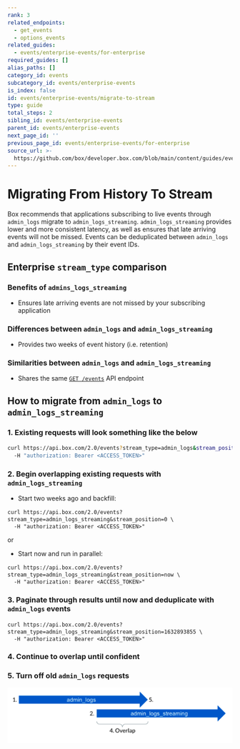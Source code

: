 ```yaml
---
rank: 3
related_endpoints:
  - get_events
  - options_events
related_guides:
  - events/enterprise-events/for-enterprise
required_guides: []
alias_paths: []
category_id: events
subcategory_id: events/enterprise-events
is_index: false
id: events/enterprise-events/migrate-to-stream
type: guide
total_steps: 2
sibling_id: events/enterprise-events
parent_id: events/enterprise-events
next_page_id: ''
previous_page_id: events/enterprise-events/for-enterprise
source_url: >-
  https://github.com/box/developer.box.com/blob/main/content/guides/events/enterprise-events/migrate-to-stream.md
---
```

# Migrating From History To Stream

Box recommends that applications subscribing to live events through
`admin_logs` migrate to `admin_logs_streaming`. `admin_logs_streaming` provides
lower and more consistent latency, as well as ensures that late arriving
events will not be missed. Events can be deduplicated between `admin_logs` and
`admin_logs_streaming` by their event IDs.

## Enterprise `stream_type` comparison

### Benefits of `admins_logs_streaming`

- Ensures late arriving events are not missed by your subscribing application

### Differences between `admin_logs` and `admin_logs_streaming`

- Provides two weeks of event history (i.e. retention)

### Similarities between `admin_logs` and `admin_logs_streaming`

- Shares the same [`GET /events`][events-api] API endpoint

## How to migrate from `admin_logs` to `admin_logs_streaming`

### 1. Existing requests will look something like the below

<!-- markdownlint-disable line-length -->

```bash
curl https://api.box.com/2.0/events?stream_type=admin_logs&stream_position=1632893855 \
  -H "authorization: Bearer <ACCESS_TOKEN>"
```
<!-- markdownlint-enable line-length -->

### 2. Begin overlapping existing requests with `admin_logs_streaming`

- Start two weeks ago and backfill:
<!-- markdownlint-disable line-length -->

```curl
curl https://api.box.com/2.0/events?stream_type=admin_logs_streaming&stream_position=0 \
  -H "authorization: Bearer <ACCESS_TOKEN>"
```
<!-- markdownlint-enable line-length -->

or

- Start now and run in parallel:
<!-- markdownlint-disable line-length -->

```curl
curl https://api.box.com/2.0/events?stream_type=admin_logs_streaming&stream_position=now \
  -H "authorization: Bearer <ACCESS_TOKEN>"
```

### 3. Paginate through results until now and deduplicate with `admin_logs` events

```curl
curl https://api.box.com/2.0/events?stream_type=admin_logs_streaming&stream_position=1632893855 \
  -H "authorization: Bearer <ACCESS_TOKEN>"
```
<!-- markdownlint-enable line-length -->

### 4. Continue to overlap until confident

### 5. Turn off old `admin_logs` requests

<ImageFrame center shadow border>

![Stream Migration Flow](images/migrate_to_stream.png)

</ImageFrame>

[events-api]: e://events